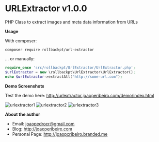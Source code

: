 # URLExtractor v1.0.0 #

PHP Class to extract images and meta data information from URLs

**Usage**

With composer:
```shell
composer require rollbackpt/url-extractor
```

... or manually:
```php
require_once 'src/rollbackpt/UrlExtractor/UrlExtractor.php';
$urlExtractor = new \rollbackpt\UrlExtractor\UrlExtractor();
echo $urlExtractor->extractAll("http://some-url.com");
```

**Demo Screenshots**

Test the demo here: http://urlextractor.joaoperibeiro.com/demo/index.html

![urlextractor1](http://s21.postimg.org/63lvd5b3r/Screenshot_from_2015_10_12_22_26_53.png)
![urlextractor2](http://s21.postimg.org/40bg5hbav/Screenshot_from_2015_10_12_22_27_07.png)
![urlextractor3](http://s21.postimg.org/8nhi78ynr/Screenshot_from_2015_10_12_22_27_11.png)

**About the author**
   - Email: joaopedrocr@gmail.com
   - Blog: http://joaoperibeiro.com
   - Personal Page: http://joaopcribeiro.branded.me
